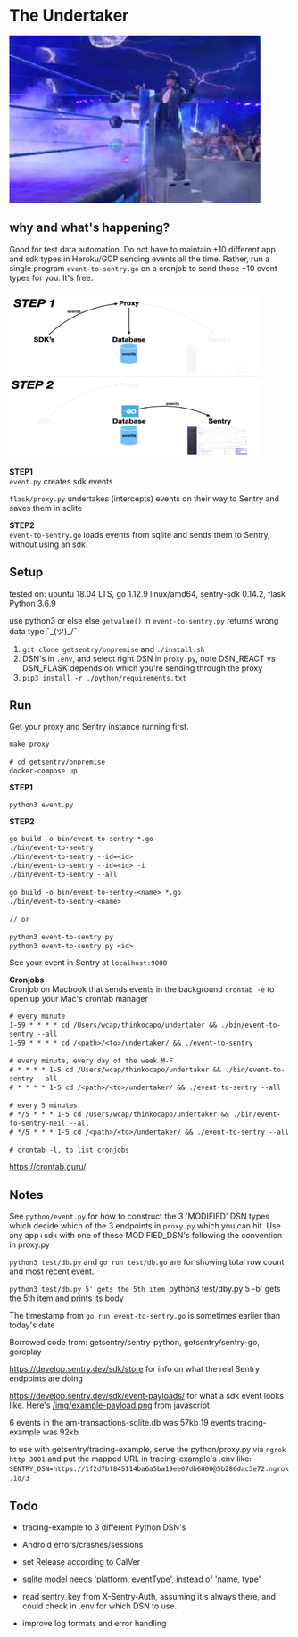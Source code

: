 <!-- ![The Undertaker](./img/undertaker-1.png) -->
# The Undertaker

<img src="./img/undertaker-4.jpeg" width="450" height="300">  

## why and what's happening?  
Good for test data automation. Do not have to maintain +10 different app and sdk types in Heroku/GCP sending events all the time. Rather, run a single program `event-to-sentry.go` on a cronjob to send those +10 event types for you. It's free. 

<img src="./img/event-maker-slide-2.001.png" width="450" height="300">  

**STEP1**  
`event.py` creates sdk events

`flask/proxy.py` undertakes (intercepts) events on their way to Sentry and saves them in sqlite

**STEP2**  
`event-to-sentry.go` loads events from sqlite and sends them to Sentry, without using an sdk.

## Setup
tested on: ubuntu 18.04 LTS, go 1.12.9 linux/amd64, sentry-sdk 0.14.2, flask Python 3.6.9

use python3 or else else `getvalue()` in `event-to-sentry.py` returns wrong data type ¯\_(ツ)_/¯

1. `git clone getsentry/onpremise` and `./install.sh`
2. DSN's in `.env`, and select right DSN in `proxy.py`, note DSN_REACT vs DSN_FLASK depends on which you're sending through the proxy
3. `pip3 install -r ./python/requirements.txt`

## Run
Get your proxy and Sentry instance running first.
```
make proxy

# cd getsentry/onpremise
docker-compose up
```
**STEP1**  
```
python3 event.py
```
**STEP2**  
```
go build -o bin/event-to-sentry *.go
./bin/event-to-sentry
./bin/event-to-sentry --id=<id>
./bin/event-to-sentry --id=<id> -i
./bin/event-to-sentry --all

go build -o bin/event-to-sentry-<name> *.go
./bin/event-to-sentry-<name>

// or

python3 event-to-sentry.py
python3 event-to-sentry.py <id>
```
See your event in Sentry at `localhost:9000`

**Cronjobs**  
Cronjob on Macbook that sends events in the background
`crontab -e` to open up your Mac's crontab manager
```
# every minute
1-59 * * * * cd /Users/wcap/thinkocapo/undertaker && ./bin/event-to-sentry --all
1-59 * * * * cd /<path>/<to>/undertaker/ && ./event-to-sentry

# every minute, every day of the week M-F
# * * * * 1-5 cd /Users/wcap/thinkocapo/undertaker && ./bin/event-to-sentry --all
# * * * * 1-5 cd /<path>/<to>/undertaker/ && ./event-to-sentry --all

# every 5 minutes
# */5 * * * 1-5 cd /Users/wcap/thinkocapo/undertaker && ./bin/event-to-sentry-neil --all
# */5 * * * 1-5 cd /<path>/<to>/undertaker/ && ./event-to-sentry --all

# crontab -l, to list cronjobs
```

https://crontab.guru/

## Notes
See `python/event.py` for how to construct the 3 'MODIFIED' DSN types which decide which of the 3 endpoints in `proxy.py` which you can hit. Use any app+sdk with one of these MODIFIED_DSN's following the convention in proxy.py

`python3 test/db.py` and `go run test/db.go` are for showing total row count and most recent event.

`python3 test/db.py 5' gets the 5th item
`python3 test/dby.py 5 -b' gets the 5th item and prints its body

The timestamp from `go run event-to-sentry.go` is sometimes earlier than today's date

Borrowed code from: getsentry/sentry-python, getsentry/sentry-go, goreplay

https://develop.sentry.dev/sdk/store for info on what the real Sentry endpoints are doing

https://develop.sentry.dev/sdk/event-payloads/ for what a sdk event looks like. Here's [/img/example-payload.png](./img/example-payload.png) from javascript

6 events in the am-transactions-sqlite.db was 57kb
19 events tracing-example was 92kb

to use with getsentry/tracing-example, serve the python/proxy.py via `ngrok http 3001` and put the mapped URL in tracing-example's .env like:  
`SENTRY_DSN=https://1f2d7bf845114ba6a5ba19ee07db6800@5b286dac3e72.ngrok.io/3`

## Todo
- tracing-example to 3 different Python DSN's

- Android errors/crashes/sessions
- set Release according to CalVer
- sqlite model needs 'platform, eventType', instead of 'name, type'
- read sentry_key from X-Sentry-Auth, assuming it's always there, and could check in .env for which DSN to use.
- improve log formats and error handling
